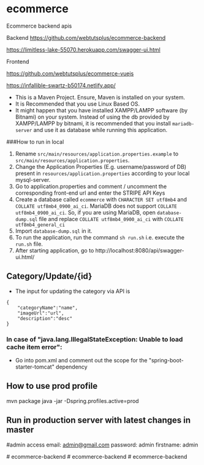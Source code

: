 # ecommerce
 Ecommerce backend apis
 
Backend
https://github.com/webtutsplus/ecommerce-backend

https://limitless-lake-55070.herokuapp.com/swagger-ui.html 

Frontend

https://github.com/webtutsplus/ecommerce-vuejs 

https://infallible-swartz-b50174.netlify.app/



* This is a Maven Project. Ensure, Maven is installed on your system.
* It is Recommended that you use Linux Based OS.
* It might happen that you have installed XAMPP/LAMPP software (by Bitnami) on your system. Instead of using the db provided by XAMPP/LAMPP by bitnami, it is recommended that you install ``mariadb-server`` and use it as  database while running this application.  

###How to run in local
1. Rename ``src/main/resources/application.properties.example`` to ``src/main/resources/application.properties``.
1. Change the Application Properties (E.g. username/password of DB) present in ``resources/application.properties``  according to your local mysql-server.
1. Go to application.properties and comment / uncomment the corresponding front-end url and enter the STRIPE API Keys
1. Create a database called `ecommerce` with ``CHARACTER SET utf8mb4`` and `COLLATE utf8mb4_0900_ai_ci`. MariaDB does not support `COLLATE utf8mb4_0900_ai_ci`. So, if you are using MariaDB, open `database-dump.sql` file and replace `COLLATE utf8mb4_0900_ai_ci` with `COLLATE utf8mb4_general_ci`  
1. Import `database-dump.sql` in it.
1. To run the application, run the command ``sh run.sh`` i.e. execute the ``run.sh`` file. 
1. After starting application, go to http://localhost:8080/api/swagger-ui.html/
   
## Category/Update/{id}
* The input for updating the category via API is
```
{
    "categoryName":"name",
    "imageUrl":"url",
    "description":"desc"
}
```


### In case of "java.lang.IllegalStateException: Unable to load cache item error":
- Go into pom.xml and comment out the scope for the "spring-boot-starter-tomcat" dependency


## How to use prod profile
mvn package
java -jar -Dspring.profiles.active=prod <package name in target>

## Run in production server with latest changes in master


#admin access
email: admin@gmail.com
password: admin
firstname: admin

#   e c o m m e r c e - b a c k e n d  
 #   e c o m m e r c e - b a c k e n d  
 #   e c o m m e r c e - b a c k e n d  
 